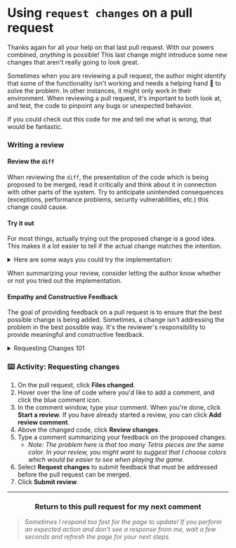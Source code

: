 # Using `request changes` on a pull request

Thanks again for all your help on that last pull request. With our powers combined, _anything_ is possible! This last change might introduce some new changes that aren't really going to look great.

Sometimes when you are reviewing a pull request, the author might identify that some of the functionality isn't working and needs a helping hand :wave: to solve the problem. In other instances, it might only work in their environment. When reviewing a pull request, it's important to both look at, and test, the code to pinpoint any bugs or unexpected behavior.

If you could check out this code for me and tell me what is wrong, that would be fantastic.

### Writing a review

#### Review the `diff`

When reviewing the `diff`, the presentation of the code which is being proposed to be merged, read it critically and think about it in connection with other parts of the system. Try to anticipate unintended consequences (exceptions, performance problems, security vulnerabilities, etc.) this change could cause.

#### Try it out

For most things, actually trying out the proposed change is a good idea. This makes it a lot easier to tell if the actual change matches the intention.

<details><summary>
Here are some ways you could try the implementation:</summary>

- Clone the repository, checkout to the branch, and run the application in your local development environment
- Deploy the pull request to a review-lab or staging environment (as appropriate)
</details>

When summarizing your review, consider letting the author know whether or not you tried out the implementation.

#### Empathy and Constructive Feedback

The goal of providing feedback on a pull request is to ensure that the best possible change is being added. Sometimes, a change isn't addressing the problem in the best possible way. It's the reviewer's responsibility to provide meaningful and constructive feedback.

<details><summary>Requesting Changes 101</summary>
    - Before you submit your review, your line comments are pending and only visible to you. You can edit pending comments anytime before you submit your review. To cancel a pending review, including all of its pending comments, scroll down to the end of the timeline on the Conversation tab, then click **Cancel review**._
</details>

### :keyboard: Activity: Requesting changes

1. On the pull request, click **Files changed**.
1. Hover over the line of code where you'd like to add a comment, and click the blue comment icon.
1. In the comment window, type your comment. When you're done, click **Start a review**. If you have already started a review, you can click **Add review comment**.
1. Above the changed code, click **Review changes**.
1. Type a comment summarizing your feedback on the proposed changes.
    - _Note: The problem here is that too many Tetris pieces are the same color. In your review, you might want to suggest that I choose colors which would be easier to see when playing the game._
1. Select **Request changes** to submit feedback that must be addressed before the pull request can be merged.
1. Click **Submit review**.

<hr>
<h3 align="center">Return to this pull request for my next comment</h3>

> _Sometimes I respond too fast for the page to update! If you perform an expected action and don't see a response from me, wait a few seconds and refresh the page for your next steps._
